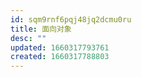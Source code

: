 ```yaml
---
id: sqm9rnf6pqj48jq2dcmu0ru
title: 面向对象
desc: ""
updated: 1660317793761
created: 1660317788803
---
```

